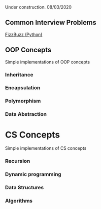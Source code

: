 Under construction. 08/03/2020

## Common Interview Problems
[FizzBuzz (Python)](https://github.com/SLAldridge/SAldridge/blob/main/FizzBuzz.py)

## OOP Concepts
Simple implementations of OOP concepts

### Inheritance
### Encapsulation
### Polymorphism
### Data Abstraction

# CS Concepts
Simple implementations of CS concepts

### Recursion

### Dynamic programming

### Data Structures

### Algorithms 
